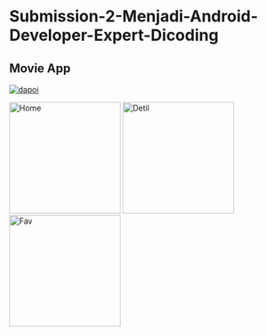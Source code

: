 # Submission-2-Menjadi-Android-Developer-Expert-Dicoding 
## Movie App
[![dapoi](https://circleci.com/gh/dapoi/Submission-2-Menjadi-Android-Developer-Expert-Dicoding.svg?style=svg)](https://app.circleci.com/pipelines/github/dapoi/Submission-2-Menjadi-Android-Developer-Expert-Dicoding)


<img src="https://user-images.githubusercontent.com/68842666/119378960-0d365b00-bce9-11eb-9982-b53383e843c8.png"
alt="Home"  
width="200" />
<img src="https://user-images.githubusercontent.com/68842666/119378460-83868d80-bce8-11eb-91a8-3c6720bfa5b9.png"
alt="Detil"
width="200" />
<img src="https://user-images.githubusercontent.com/68842666/119378974-132c3c00-bce9-11eb-8b92-080e9d624f5a.png"
alt="Fav"   
width="200" />